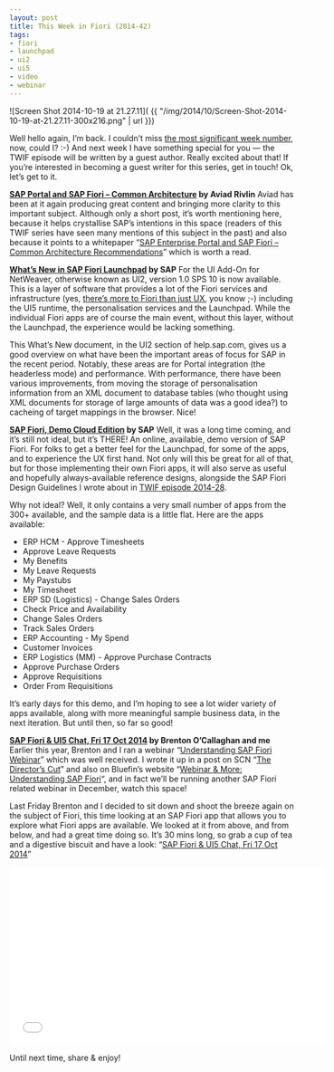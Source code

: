 ```yaml
---
layout: post
title: This Week in Fiori (2014-42)
tags:
- fiori
- launchpad
- ui2
- ui5
- video
- webinar
---
```



![Screen Shot 2014-10-19 at 21.27.11]( {{ "/img/2014/10/Screen-Shot-2014-10-19-at-21.27.11-300x216.png" | url }})

Well hello again, I’m back. I couldn’t miss [the most significant week number](http://en.wikipedia.org/wiki/42_(number)), now, could I? :-) And next week I have something special for you — the TWIF episode will be written by a guest author. Really excited about that! If you’re interested in becoming a guest writer for this series, get in touch! Ok, let’s get to it.

**[SAP Portal and SAP Fiori – Common Architecture](http://scn.sap.com/community/enterprise-portal/blog/2014/10/19/new-white-paper-sap-portal-and-sap-fiori--common-architecture) by Aviad Rivlin**
 Aviad has been at it again producing great content and bringing more clarity to this important subject. Although only a short post, it’s worth mentioning here, because it helps crystallise SAP’s intentions in this space (readers of this TWIF series have seen many mentions of this subject in the past) and also because it points to a whitepaper “[SAP Enterprise Portal and SAP Fiori – Common Architecture Recommendations](https://scn.sap.com/docs/DOC-58843)” which is worth a read.

**[What’s New in SAP Fiori Launchpad](http://help.sap.com/saphelp_uiaddon10/helpdata/en/5d/bad3ee1b78427c98eb9fe68999b9a4/frameset.htm) by SAP**
 For the UI Add-On for NetWeaver, otherwise known as UI2, version 1.0 SPS 10 is now available. This is a layer of software that provides a lot of the Fiori services and infrastructure (yes, [there’s more to Fiori than just UX](https://twitter.com/qmacro/status/523472656457531392), you know ;-) including the UI5 runtime, the personalisation services and the Launchpad. While the individual Fiori apps are of course the main event, without this layer, without the Launchpad, the experience would be lacking something.

This What’s New document, in the UI2 section of help.sap.com, gives us a good overview on what have been the important areas of focus for SAP in the recent period. Notably, these areas are for Portal integration (the headerless mode) and performance. With performance, there have been various improvements, from moving the storage of personalisation information from an XML document to database tables (who thought using XML documents for storage of large amounts of data was a good idea?) to cacheing of target mappings in the browser. Nice!

**[SAP Fiori, Demo Cloud Edition](https://demo-fioritrial.dispatcher.hana.ondemand.com/sap/hana/uis/clients/ushell-app/shells/fiori/FioriLaunchpad.html?sap-client=001) by SAP**
 Well, it was a long time coming, and it’s still not ideal, but it’s THERE! An online, available, demo version of SAP Fiori. For folks to get a better feel for the Launchpad, for some of the apps, and to experience the UX first hand. Not only will this be great for all of that, but for those implementing their own Fiori apps, it will also serve as useful and hopefully always-available reference designs, alongside the SAP Fiori Design Guidelines I wrote about in [TWIF episode 2014-28](/2014/07/09/this-week-in-fiori-2014-28/).

Why not ideal? Well, it only contains a very small number of apps from the 300+ available, and the sample data is a little flat. Here are the apps available:

- ERP HCM - Approve Timesheets
- Approve Leave Requests
- My Benefits
- My Leave Requests
- My Paystubs
- My Timesheet
- ERP SD (Logistics) - Change Sales Orders
- Check Price and Availability
- Change Sales Orders
- Track Sales Orders
- ERP Accounting - My Spend
- Customer Invoices
- ERP Logistics (MM) - Approve Purchase Contracts
- Approve Purchase Orders
- Approve Requisitions
- Order From Requisitions

It’s early days for this demo, and I’m hoping to see a lot wider variety of apps available, along with more meaningful sample business data, in the next iteration. But until then, so far so good!

**[SAP Fiori & UI5 Chat, Fri 17 Oct 2014](https://www.youtube.com/watch?v=Hz3ZWWF0BFM) by Brenton O’Callaghan and me**
 Earlier this year, Brenton and I ran a webinar “[Understanding SAP Fiori Webinar](http://www.bluefinsolutions.com/About-us/News-and-Media/Events/Webinar-Understanding-SAP-Fiori/)” which was well received. I wrote it up in a post on SCN “[The Director’s Cut](http://scn.sap.com/community/developer-center/front-end/blog/2014/06/20/understanding-sap-fiori-webinar--the-directors-cut)” and also on Bluefin’s website “[Webinar & More: Understanding SAP Fiori](http://www.bluefinsolutions.com/Blogs/DJ-Adams/July-2014/Webinar-more-Understanding-SAP-Fiori/)“, and in fact we’ll be running another SAP Fiori related webinar in December, watch this space!

Last Friday Brenton and I decided to sit down and shoot the breeze again on the subject of Fiori, this time looking at an SAP Fiori app that allows you to explore what Fiori apps are available. We looked at it from above, and from below, and had a great time doing so. It’s 30 mins long, so grab a cup of tea and a digestive biscuit and have a look: “[SAP Fiori & UI5 Chat, Fri 17 Oct 2014](https://www.youtube.com/watch?v=Hz3ZWWF0BFM)”

<iframe allowfullscreen="allowfullscreen" frameborder="0" height="315" src="//www.youtube.com/embed/Hz3ZWWF0BFM" width="560"></iframe>

Until next time, share & enjoy!


